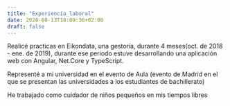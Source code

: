 ```yaml
---
title: "Experiencia_laboral"
date: 2020-08-13T18:09:36+02:00
draft: false
---
```


Realicé practicas en Eikondata, una gestoría, durante 4 meses(oct. de 2018 - ene. de 2019), durante ese periodo estuve desarrollando una aplicación web con Angular, Net.Core y TypeScript.  

Representé a mi universidad en el evento de Aula (evento de Madrid en el que se presentan las universidades a los estudiantes de bachillerato)  

He trabajado como cuidador de niños pequeños en mis tiempos libres

